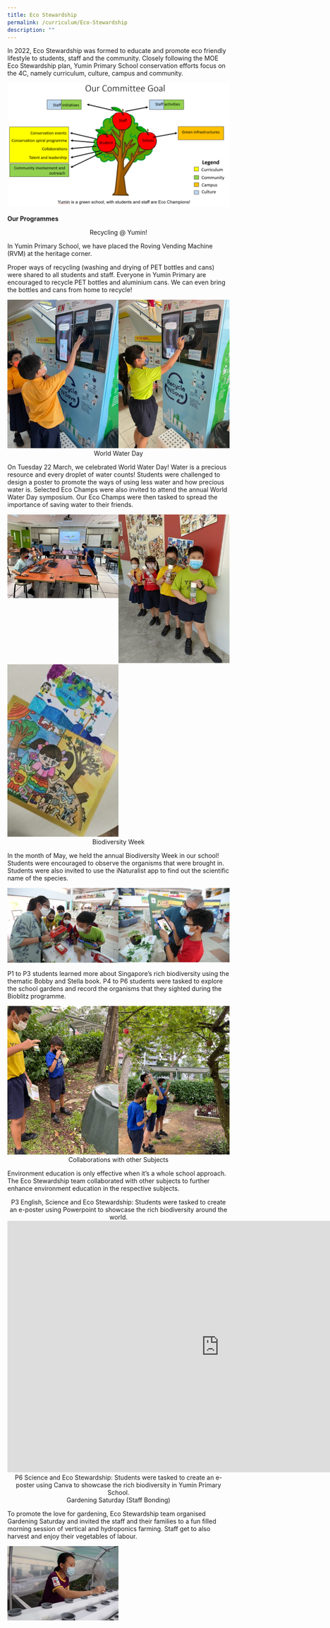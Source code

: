 ```yaml
---
title: Eco Stewardship
permalink: /curriculum/Eco-Stewardship
description: ""
---
```

In 2022, Eco Stewardship was formed to educate and promote eco friendly lifestyle to students, staff and the community. Closely following the MOE Eco Stewardship plan, Yumin Primary School conservation efforts focus on the 4C, namely curriculum, culture, campus and community.

![](/images/Eco1.png)


**Our Programmes**

<center> Recycling @ Yumin! </center>

In Yumin Primary School, we have placed the Roving Vending Machine (RVM) at the heritage corner.  
  
Proper ways of recycling (washing and drying of PET bottles and cans) were shared to all students and staff. Everyone in Yumin Primary are encouraged to recycle PET bottles and aluminium cans. We can even bring the bottles and cans from home to recycle!

<img style="width:50%;float:left" src="/images/Eco2.jpg">
<img style="width:50%" src="/images/Eco3.jpg">
		 
<center> World Water Day </center>

On Tuesday 22 March, we celebrated World Water Day! Water is a precious resource and every droplet of water counts! Students were challenged to design a poster to promote the ways of using less water and how precious water is. Selected Eco Champs were also invited to attend the annual World Water Day symposium. Our Eco Champs were then tasked to spread the importance of saving water to their friends.

<img style="width:50%;float:left" src="/images/WWD1.jpg">
		 <img style="width:50%" src="/images/WWD2.jpg">

<img style="width:50%" src="/images/WWD3.jpg">
		 
		 
<center> Biodiversity Week </center>

  
In the month of May, we held the annual Biodiversity Week in our school! Students were encouraged to observe the organisms that were brought in. Students were also invited to use the iNaturalist app to find out the scientific name of the species.

<img style="width:50%;float:left" src="/images/Eco4.jpg"><img style="width:50%" src="/images/Eco5.jpg">
		 
P1 to P3 students learned more about Singapore’s rich biodiversity using the thematic Bobby and Stella book. P4 to P6 students were tasked to explore the school gardens and record the organisms that they sighted during the Bioblitz programme.

<img style="width:50%;float:left" src="/images/Eco6.jpg">
		 <img style="width:50%" src="/images/Eco7.jpg">
		 
<center> Collaborations with other Subjects </center>

  
  
Environment education is only effective when it’s a whole school approach. The Eco Stewardship team collaborated with other subjects to further enhance environment education in the respective subjects.  
  

<center> P3 English, Science and Eco Stewardship: Students were tasked to create an e-poster using Powerpoint to showcase the rich biodiversity around the world. </center>

<iframe allowfullscreen="true" height="569" width="960" frameborder="0" src="https://docs.google.com/presentation/d/e/2PACX-1vTO3_-vhI8jxY3eP9Rub4Wc2WlNvQqikr934uIYzH0q9EOteBFTt0hmeTBHztOU6PU7MKL9D3efpYl_/embed?start=false&amp;loop=false&amp;delayms=3000"></iframe>

<center> P6 Science and Eco Stewardship: Students were tasked to create an e-poster using Canva to showcase the rich biodiversity in Yumin Primary School. </center>

<center> Gardening Saturday (Staff Bonding) </center>

  
To promote the love for gardening, Eco Stewardship team organised Gardening Saturday and invited the staff and their families to a fun filled morning session of vertical and hydroponics farming. Staff get to also harvest and enjoy their vegetables of labour.

<img style="width:50%;float:left" src="/images/GS1.jpg">